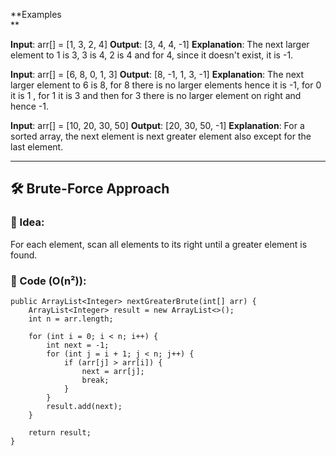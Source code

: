 **Examples  
**

**Input**: arr[] = [1, 3, 2, 4]
**Output**: [3, 4, 4, -1]
**Explanation**: The next larger element to 1 is 3, 3 is 4, 2 is 4 and for 4, since it doesn't exist, it is -1.

**Input**: arr[] = [6, 8, 0, 1, 3]
**Output**: [8, -1, 1, 3, -1]
**Explanation**: The next larger element to 6 is 8, for 8 there is no larger elements hence it is -1, for 0 it is 1 , for 1 it is 3 and then for 3 there is no larger element on right and hence -1.

**Input**: arr[] = [10, 20, 30, 50]
**Output**: [20, 30, 50, -1]
**Explanation**: For a sorted array, the next element is next greater element also except for the last element.

-----------------------------------------------------------------------
## 🛠️ **Brute-Force Approach**

### 🔸 Idea:

For each element, scan all elements to its right until a greater element is found.

### 🔁 Code (O(n²)):

```
public ArrayList<Integer> nextGreaterBrute(int[] arr) {
    ArrayList<Integer> result = new ArrayList<>();
    int n = arr.length;

    for (int i = 0; i < n; i++) {
        int next = -1;
        for (int j = i + 1; j < n; j++) {
            if (arr[j] > arr[i]) {
                next = arr[j];
                break;
            }
        }
        result.add(next);
    }

    return result;
}

```

